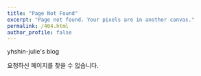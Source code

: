 ```yaml
---
title: "Page Not Found"
excerpt: "Page not found. Your pixels are in another canvas."
permalink: /404.html
author_profile: false
---
```


yhshin-julie's blog   

요청하신 페이지를 찾을 수 없습니다.

<script>
  var GOOG_FIXURL_LANG = 'en';   
  var GOOG_FIXURL_SITE = 'https://yhshin-julie.github.io'   
</script>
<script src="https://linkhelp.clients.google.com/tbproxy/lh/wm/fixurl.js">
</script>
